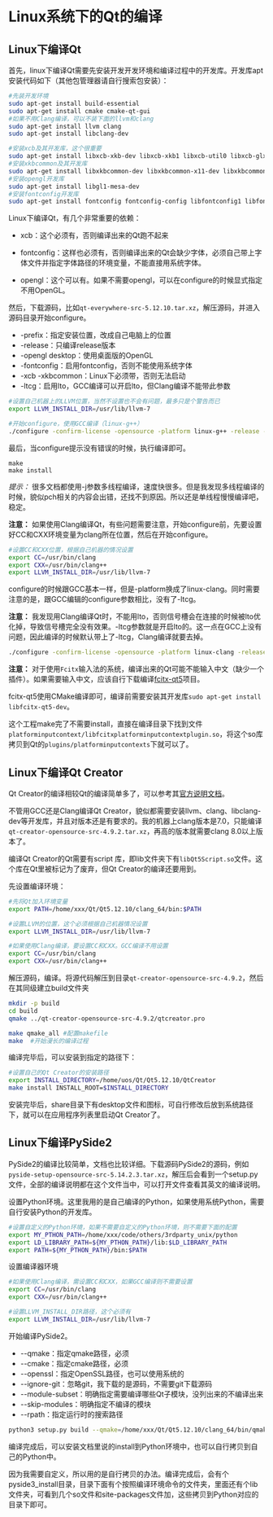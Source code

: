 # Linux系统下的Qt的编译



## Linux下编译Qt

首先，linux下编译Qt需要先安装开发开发环境和编译过程中的开发库。开发库apt安装代码如下（其他包管理器请自行搜索包安装）：

```bash
#先装开发环境
sudo apt-get install build-essential
sudo apt-get install cmake cmake-qt-gui
#如果不用Clang编译，可以不装下面的llvm和clang
sudo apt-get install llvm clang
sudo apt-get install libclang-dev

#安装xcb及其开发库，这个很重要
sudo apt-get install libxcb-xkb-dev libxcb-xkb1 libxcb-util0 libxcb-glx0 libxcb-glx0-dev libx11-xcb1 libx11-xcb-dev 
#安装xkbcommon及其开发库
sudo apt-get install libxkbcommon-dev libxkbcommon-x11-dev libxkbcommon-x11-0 libxkbcommon0
#安装opengl开发库
sudo apt-get install libgl1-mesa-dev
#安装fontconfig开发库
sudo apt-get install fontconfig fontconfig-config libfontconfig1 libfontconfig1-dev
```

Linux下编译Qt，有几个非常重要的依赖：

- xcb：这个必须有，否则编译出来的Qt跑不起来

- fontconfig：这样也必须有，否则编译出来的Qt会缺少字体，必须自己带上字体文件并指定字体路径的环境变量，不能直接用系统字体。

- opengl：这个可以有。如果不需要opengl，可以在configure的时候显式指定不用OpenGL。

  

然后，下载源码，比如`qt-everywhere-src-5.12.10.tar.xz`，解压源码，并进入源码目录开始configure。

- -prefix：指定安装位置，改成自己电脑上的位置
- -release：只编译release版本
- -opengl desktop：使用桌面版的OpenGL
- -fontconfig：启用fontconfig，否则不能使用系统字体
- -xcb -xkbcommon：Linux下必须带，否则无法启动
- -ltcg：启用lto，GCC编译可以开启lto，但Clang编译不能带此参数

```bash
#设置自己机器上的LLVM位置，当然不设置也不会有问题，最多只是个警告而已
export LLVM_INSTALL_DIR=/usr/lib/llvm-7

#开始configure，使用GCC编译（linux-g++）
./configure -confirm-license -opensource -platform linux-g++ -release -ltcg -prefix "/home/xxx/Qt/Qt5.12.10/gcc_64" -qt-sqlite -qt-pcre  -plugin-sql-sqlite -qt-zlib -qt-libpng -qt-libjpeg -opengl desktop -qt-freetype -feature-freetype -fontconfig -qt-harfbuzz -no-qml-debug -no-angle -no-compile-examples -nomake tests -nomake examples -skip qtwebengine -skip qtwebview -xcb -xkbcommon
```



最后，当configure提示没有错误的时候，执行编译即可。

```
make
make install
```

*提示：*  很多文档都使用-j参数多线程编译，速度快很多。但是我发现多线程编译的时候，貌似pch相关的内容会出错，还找不到原因。所以还是单线程慢慢编译吧，稳定。



**注意：**  如果使用Clang编译Qt，有些问题需要注意，开始configure前，先要设置好CC和CXX环境变量为clang所在位置，然后在开始configure。

```bash
#设置CC和CXX位置，根据自己机器的情况设置
export CC=/usr/bin/clang
export CXX=/usr/bin/clang++
export LLVM_INSTALL_DIR=/usr/lib/llvm-7
```

configure的时候跟GCC基本一样，但是-platform换成了linux-clang。同时需要注意的是，跟GCC编辑的configure参数相比，没有了-ltcg。

**注意：**  我发现用Clang编译Qt时，不能用lto，否则信号槽会在连接的时候被lto优化掉，导致信号槽完全没有效果。-ltcg参数就是开启lto的。这一点在GCC上没有问题，因此编译的时候默认带上了-ltcg，Clang编译就要去掉。

```bash
./configure -confirm-license -opensource -platform linux-clang -release -ltcg -prefix "/home/xxx/Qt/Qt5.12.10/clang_64" -qt-sqlite -qt-pcre  -plugin-sql-sqlite -qt-zlib -qt-libpng -qt-libjpeg -opengl desktop -qt-freetype -feature-freetype -fontconfig -qt-harfbuzz -no-qml-debug -no-angle -no-compile-examples -nomake tests -nomake examples -skip qtwebengine -skip qtwebview -xcb -xkbcommon
```



**注意：**  对于使用`Fcitx`输入法的系统，编译出来的Qt可能不能输入中文（缺少一个插件）。如果需要输入中文，应该自行下载编译[fcitx-qt5]( https://github.com/fcitx/fcitx-qt5 )项目。

 fcitx-qt5使用CMake编译即可，编译前需要安装其开发库`sudo apt-get install libfcitx-qt5-dev`。

这个工程make完了不需要install，直接在编译目录下找到文件`platforminputcontext/libfcitxplatforminputcontextplugin.so`，将这个so库拷贝到Qt的`plugins/platforminputcontexts`下就可以了。



## Linux下编译Qt Creator

Qt Creator的编译相较Qt的编译简单多了，可以参考其[官方说明文档](https://wiki.qt.io/Building_Qt_Creator_from_Git)。

不管用GCC还是Clang编译Qt Creator，貌似都需要安装llvm、clang、libclang-dev等开发库，并且对版本还是有要求的。我的机器上clang版本是7.0，只能编译`qt-creator-opensource-src-4.9.2.tar.xz`，再高的版本就需要clang 8.0以上版本了。

编译Qt Creator的Qt需要有script 库，即lib文件夹下有`libQt5Script.so`文件。这个库在Qt里被标记为了废弃，但Qt Creator的编译还要用到。

先设置编译环境：

```bash
#先将Qt加入环境变量
export PATH=/home/xxx/Qt/Qt5.12.10/clang_64/bin:$PATH

#设置LLVM的位置，这个必须根据自己机器情况设置
export LLVM_INSTALL_DIR=/usr/lib/llvm-7

#如果使用Clang编译，要设置CC和CXX。GCC编译不用设置
export CC=/usr/bin/clang
export CXX=/usr/bin/clang++
```

解压源码，编译。将源代码解压到目录`qt-creator-opensource-src-4.9.2`，然后在其同级建立build文件夹

```bash
mkdir -p build
cd build
qmake ../qt-creator-opensource-src-4.9.2/qtcreator.pro

make qmake_all #配置makefile
make  #开始漫长的编译过程
```

编译完毕后，可以安装到指定的路径下：

```bash
#设置自己的Qt Creator的安装路径
export INSTALL_DIRECTORY=/home/uos/Qt/Qt5.12.10/QtCreator
make install INSTALL_ROOT=$INSTALL_DIRECTORY
```

安装完毕后，share目录下有desktop文件和图标，可自行修改后放到系统路径下，就可以在应用程序列表里启动Qt Creator了。



## Linux下编译PySide2

PySide2的编译比较简单，文档也比较详细。下载源码PySide2的源码，例如`pyside-setup-opensource-src-5.14.2.3.tar.xz`，解压后会看到一个setup.py文件，全部的编译说明都在这个文件当中，可以打开文件查看其英文的编译说明。

设置Python环境。这里我用的是自己编译的Python，如果使用系统Python，需要自行安装Python的开发库。

```bash
#设置自定义的Python环境，如果不需要自定义的Python环境，则不需要下面的配置
export MY_PTHON_PATH=/home/xxx/code/others/3rdparty_unix/python
export LD_LIBRARY_PATH=${MY_PTHON_PATH}/lib:$LD_LIBRARY_PATH
export PATH=${MY_PTHON_PATH}/bin:$PATH
```

设置编译器环境

```bash
#如果使用Clang编译，需设置CC和CXX，如果GCC编译则不需要设置
export CC=/usr/bin/clang
export CXX=/usr/bin/clang++

#设置LLVM_INSTALL_DIR路径，这个必须有
export LLVM_INSTALL_DIR=/usr/lib/llvm-7
```



开始编译PySide2。

- --qmake：指定qmake路径，必须
- --cmake：指定cmake路径，必须
- --openssl：指定OpenSSL路径，也可以使用系统的
- --ignore-git：忽略git，我下载的是源码，不需要git下载源码
- --module-subset：明确指定需要编译哪些Qt子模块，没列出来的不编译出来
- --skip-modules：明确指定不编译的模块
- --rpath：指定运行时的搜索路径

```bash
python3 setup.py build --qmake=/home/xxx/Qt/Qt5.12.10/clang_64/bin/qmake --cmake=/usr/bin/cmake --openssl=/home/xxx/code/others/3rdparty_unix/openssl/bin --ignore-git --module-subset=Core,Gui,Widgets,Sql,Xml --skip-docs --skip-modules=3DAnimation,3DCore,3DExtras,3DInput,3DLogic,3DRender,WebEngine,WebChannel,WebEngineCore,WebEngineWidgets,QtWebKit,QtWebKitWidgets,QtWebSockets  --rpath=\$ORIGIN:\$ORIGIN/../lib
```



编译完成后，可以安装文档里说的install到Python环境中，也可以自行拷贝到自己的Python中。

因为我需要自定义，所以用的是自行拷贝的办法。编译完成后，会有个pyside3_install目录，目录下面有个按照编译环境命令的文件夹，里面还有个lib文件夹，可看到几个so文件和site-packages文件加，这些拷贝到Python对应的目录下即可。



